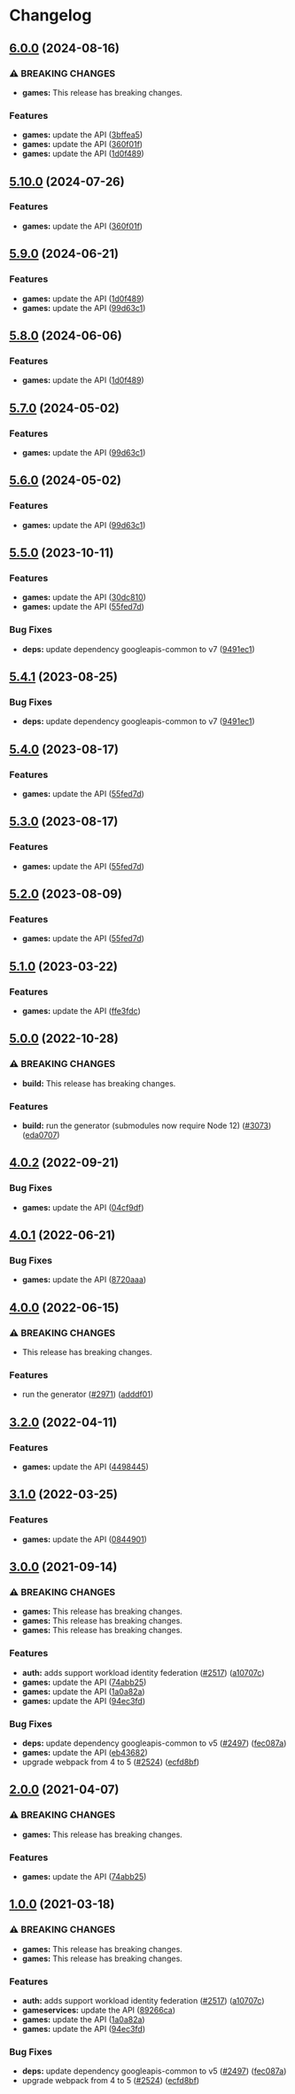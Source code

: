 # Changelog

## [6.0.0](https://github.com/googleapis/google-api-nodejs-client/compare/games-v5.10.0...games-v6.0.0) (2024-08-16)


### ⚠ BREAKING CHANGES

* **games:** This release has breaking changes.

### Features

* **games:** update the API ([3bffea5](https://github.com/googleapis/google-api-nodejs-client/commit/3bffea594de56c01439f41ca76fbcc4c34c1483b))
* **games:** update the API ([360f01f](https://github.com/googleapis/google-api-nodejs-client/commit/360f01f66da803af0fbc5b1b09047dd4288de9ef))
* **games:** update the API ([1d0f489](https://github.com/googleapis/google-api-nodejs-client/commit/1d0f48983d81059a1a9252a28d2baebc26b31ab1))

## [5.10.0](https://github.com/googleapis/google-api-nodejs-client/compare/games-v5.9.0...games-v5.10.0) (2024-07-26)


### Features

* **games:** update the API ([360f01f](https://github.com/googleapis/google-api-nodejs-client/commit/360f01f66da803af0fbc5b1b09047dd4288de9ef))

## [5.9.0](https://github.com/googleapis/google-api-nodejs-client/compare/games-v5.8.0...games-v5.9.0) (2024-06-21)


### Features

* **games:** update the API ([1d0f489](https://github.com/googleapis/google-api-nodejs-client/commit/1d0f48983d81059a1a9252a28d2baebc26b31ab1))
* **games:** update the API ([99d63c1](https://github.com/googleapis/google-api-nodejs-client/commit/99d63c1ce9e7a141ce34ca9ab3b85e7c24413357))

## [5.8.0](https://github.com/googleapis/google-api-nodejs-client/compare/games-v5.7.0...games-v5.8.0) (2024-06-06)


### Features

* **games:** update the API ([1d0f489](https://github.com/googleapis/google-api-nodejs-client/commit/1d0f48983d81059a1a9252a28d2baebc26b31ab1))

## [5.7.0](https://github.com/googleapis/google-api-nodejs-client/compare/games-v5.6.0...games-v5.7.0) (2024-05-02)


### Features

* **games:** update the API ([99d63c1](https://github.com/googleapis/google-api-nodejs-client/commit/99d63c1ce9e7a141ce34ca9ab3b85e7c24413357))

## [5.6.0](https://github.com/googleapis/google-api-nodejs-client/compare/games-v5.5.0...games-v5.6.0) (2024-05-02)


### Features

* **games:** update the API ([99d63c1](https://github.com/googleapis/google-api-nodejs-client/commit/99d63c1ce9e7a141ce34ca9ab3b85e7c24413357))

## [5.5.0](https://github.com/googleapis/google-api-nodejs-client/compare/games-v5.4.1...games-v5.5.0) (2023-10-11)


### Features

* **games:** update the API ([30dc810](https://github.com/googleapis/google-api-nodejs-client/commit/30dc8101b3869c2bcc397a6b49d9a14f5df291b8))
* **games:** update the API ([55fed7d](https://github.com/googleapis/google-api-nodejs-client/commit/55fed7d4ec12c70cba143039fdbb5e45b3fcd526))


### Bug Fixes

* **deps:** update dependency googleapis-common to v7 ([9491ec1](https://github.com/googleapis/google-api-nodejs-client/commit/9491ec1cdc3c413e7d73edcfcd59cf5c28a7c855))

## [5.4.1](https://github.com/googleapis/google-api-nodejs-client/compare/games-v5.4.0...games-v5.4.1) (2023-08-25)


### Bug Fixes

* **deps:** update dependency googleapis-common to v7 ([9491ec1](https://github.com/googleapis/google-api-nodejs-client/commit/9491ec1cdc3c413e7d73edcfcd59cf5c28a7c855))

## [5.4.0](https://github.com/googleapis/google-api-nodejs-client/compare/games-v5.3.0...games-v5.4.0) (2023-08-17)


### Features

* **games:** update the API ([55fed7d](https://github.com/googleapis/google-api-nodejs-client/commit/55fed7d4ec12c70cba143039fdbb5e45b3fcd526))

## [5.3.0](https://github.com/googleapis/google-api-nodejs-client/compare/games-v5.2.0...games-v5.3.0) (2023-08-17)


### Features

* **games:** update the API ([55fed7d](https://github.com/googleapis/google-api-nodejs-client/commit/55fed7d4ec12c70cba143039fdbb5e45b3fcd526))

## [5.2.0](https://github.com/googleapis/google-api-nodejs-client/compare/games-v5.1.0...games-v5.2.0) (2023-08-09)


### Features

* **games:** update the API ([55fed7d](https://github.com/googleapis/google-api-nodejs-client/commit/55fed7d4ec12c70cba143039fdbb5e45b3fcd526))

## [5.1.0](https://github.com/googleapis/google-api-nodejs-client/compare/games-v5.0.0...games-v5.1.0) (2023-03-22)


### Features

* **games:** update the API ([ffe3fdc](https://github.com/googleapis/google-api-nodejs-client/commit/ffe3fdc274f32fb3784c60eeb5f373a5d8805107))

## [5.0.0](https://github.com/googleapis/google-api-nodejs-client/compare/games-v4.0.2...games-v5.0.0) (2022-10-28)


### ⚠ BREAKING CHANGES

* **build:** This release has breaking changes.

### Features

* **build:** run the generator (submodules now require Node 12) ([#3073](https://github.com/googleapis/google-api-nodejs-client/issues/3073)) ([eda0707](https://github.com/googleapis/google-api-nodejs-client/commit/eda07079dadab46a80b6f9ede618f4f43030169e))

## [4.0.2](https://github.com/googleapis/google-api-nodejs-client/compare/games-v4.0.1...games-v4.0.2) (2022-09-21)


### Bug Fixes

* **games:** update the API ([04cf9df](https://github.com/googleapis/google-api-nodejs-client/commit/04cf9df794de8c94cc3b623158731d4cb5947b1a))

## [4.0.1](https://github.com/googleapis/google-api-nodejs-client/compare/games-v4.0.0...games-v4.0.1) (2022-06-21)


### Bug Fixes

* **games:** update the API ([8720aaa](https://github.com/googleapis/google-api-nodejs-client/commit/8720aaa9596f38eff45f43ac4c9c26d4fcaae968))

## [4.0.0](https://github.com/googleapis/google-api-nodejs-client/compare/games-v3.2.0...games-v4.0.0) (2022-06-15)


### ⚠ BREAKING CHANGES

* This release has breaking changes.

### Features

* run the generator ([#2971](https://github.com/googleapis/google-api-nodejs-client/issues/2971)) ([adddf01](https://github.com/googleapis/google-api-nodejs-client/commit/adddf018e7cb73adab7341053dd80d72c5a6248d))

## [3.2.0](https://github.com/googleapis/google-api-nodejs-client/compare/games-v3.1.0...games-v3.2.0) (2022-04-11)


### Features

* **games:** update the API ([4498445](https://github.com/googleapis/google-api-nodejs-client/commit/449844560a5147a7d0ad9ea077a5df730382057c))

## [3.1.0](https://github.com/googleapis/google-api-nodejs-client/compare/games-v3.0.0...games-v3.1.0) (2022-03-25)


### Features

* **games:** update the API ([0844901](https://github.com/googleapis/google-api-nodejs-client/commit/0844901d343bb6c76e4091bd1fb97c3f86db5e35))

## [3.0.0](https://www.github.com/googleapis/google-api-nodejs-client/compare/games-v2.0.0...games-v3.0.0) (2021-09-14)


### ⚠ BREAKING CHANGES

* **games:** This release has breaking changes.
* **games:** This release has breaking changes.
* **games:** This release has breaking changes.

### Features

* **auth:** adds support workload identity federation ([#2517](https://www.github.com/googleapis/google-api-nodejs-client/issues/2517)) ([a10707c](https://www.github.com/googleapis/google-api-nodejs-client/commit/a10707c477759e7c9ef6360a2fe800856fb600c1))
* **games:** update the API ([74abb25](https://www.github.com/googleapis/google-api-nodejs-client/commit/74abb2576f22ab68136093ad1741a7b009a30aa9))
* **games:** update the API ([1a0a82a](https://www.github.com/googleapis/google-api-nodejs-client/commit/1a0a82a7ee82905474cb5d7e467265ea6a807dc8))
* **games:** update the API ([94ec3fd](https://www.github.com/googleapis/google-api-nodejs-client/commit/94ec3fd5c56aef2a0c872f256c90d82cb23cff7c))


### Bug Fixes

* **deps:** update dependency googleapis-common to v5 ([#2497](https://www.github.com/googleapis/google-api-nodejs-client/issues/2497)) ([fec087a](https://www.github.com/googleapis/google-api-nodejs-client/commit/fec087abcf3d994dd41c3ffa0a0c12b1f9f09dae))
* **games:** update the API ([eb43682](https://www.github.com/googleapis/google-api-nodejs-client/commit/eb43682a29efd201f34630a264ad8efde806da8a))
* upgrade webpack from 4 to 5  ([#2524](https://www.github.com/googleapis/google-api-nodejs-client/issues/2524)) ([ecfd8bf](https://www.github.com/googleapis/google-api-nodejs-client/commit/ecfd8bfcd06e1beabff7ec9a8c4000222379eb8d))

## [2.0.0](https://www.github.com/googleapis/google-api-nodejs-client/compare/games-v1.0.0...games-v2.0.0) (2021-04-07)


### ⚠ BREAKING CHANGES

* **games:** This release has breaking changes.

### Features

* **games:** update the API ([74abb25](https://www.github.com/googleapis/google-api-nodejs-client/commit/74abb2576f22ab68136093ad1741a7b009a30aa9))

## [1.0.0](https://www.github.com/googleapis/google-api-nodejs-client/compare/games-v0.1.0...games-v1.0.0) (2021-03-18)


### ⚠ BREAKING CHANGES

* **games:** This release has breaking changes.
* **games:** This release has breaking changes.

### Features

* **auth:** adds support workload identity federation ([#2517](https://www.github.com/googleapis/google-api-nodejs-client/issues/2517)) ([a10707c](https://www.github.com/googleapis/google-api-nodejs-client/commit/a10707c477759e7c9ef6360a2fe800856fb600c1))
* **gameservices:** update the API ([89266ca](https://www.github.com/googleapis/google-api-nodejs-client/commit/89266caeea857534d2b3e5e562a7cb94a68e05ff))
* **games:** update the API ([1a0a82a](https://www.github.com/googleapis/google-api-nodejs-client/commit/1a0a82a7ee82905474cb5d7e467265ea6a807dc8))
* **games:** update the API ([94ec3fd](https://www.github.com/googleapis/google-api-nodejs-client/commit/94ec3fd5c56aef2a0c872f256c90d82cb23cff7c))


### Bug Fixes

* **deps:** update dependency googleapis-common to v5 ([#2497](https://www.github.com/googleapis/google-api-nodejs-client/issues/2497)) ([fec087a](https://www.github.com/googleapis/google-api-nodejs-client/commit/fec087abcf3d994dd41c3ffa0a0c12b1f9f09dae))
* upgrade webpack from 4 to 5  ([#2524](https://www.github.com/googleapis/google-api-nodejs-client/issues/2524)) ([ecfd8bf](https://www.github.com/googleapis/google-api-nodejs-client/commit/ecfd8bfcd06e1beabff7ec9a8c4000222379eb8d))
